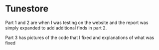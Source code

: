 # Tunestore
Part 1 and 2 are when I was testing on the website and the report was simply expanded to add additional finds in part 2.

Part 3 has pictures of the code that I fixed and explanations of what was fixed
